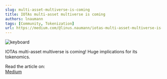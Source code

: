 ```yaml
---
slug: multi-asset-multiverse-is-coming
title: IOTAs multi-asset multiverse is coming
authors: lnaumann
tags: [Community, Tokenization]
url: https://medium.com/@linus.naumann/iotas-multi-asset-multiverse-is-coming-huge-implications-for-its-tokenomics-454bfb1f1de1
---
```


![keyboard](https://miro.medium.com/max/1400/1*8aPcRlHUFfOCOQC5QcSqOw.png)

IOTAs multi-asset multiverse is coming! Huge implications for its tokenomics.

Read the article on:  
[Medium](https://medium.com/@linus.naumann/iotas-multi-asset-multiverse-is-coming-huge-implications-for-its-tokenomics-454bfb1f1de1)
